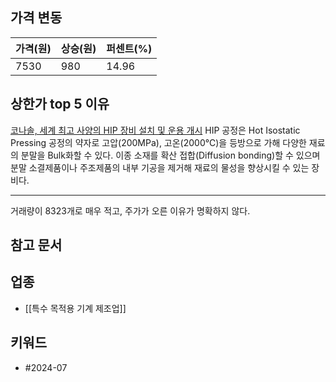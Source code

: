 ## 가격 변동
| 가격(원) | 상승(원) | 퍼센트(%) |
| ----- | ----- | ------ |
| 7530  | 980   | 14.96  |
## 상한가 top 5 이유
[코나솔, 세계 최고 사양의 HIP 장비 설치 및 운용 개시](https://www.epj.co.kr/news/articleView.html?idxno=34670)
HIP 공정은 Hot Isostatic Pressing 공정의 약자로 고압(200MPa), 고온(2000℃)을 등방으로 가해 다양한 재료의 분말을 Bulk화할 수 있다. 이종 소재를 확산 접합(Diffusion bonding)할 수 있으며 분말 소결제품이나 주조제품의 내부 기공을 제거해 재료의 물성을 향상시킬 수 있는 장비다.  

---
거래량이 8323개로 매우 적고, 주가가 오른 이유가 명확하지 않다.

## 참고 문서
## 업종
- [[특수 목적용 기계 제조업]]
## 키워드
- #2024-07